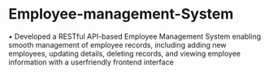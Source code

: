 # Employee-management-System
• Developed a RESTful API-based Employee Management System enabling smooth management of employee records, including adding new employees, updating details, deleting records, and viewing employee information with a userfriendly frontend interface
